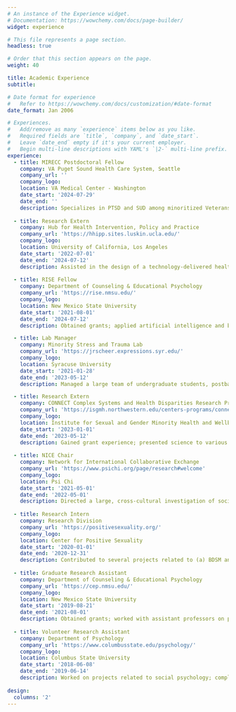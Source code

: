 ```yaml
---
# An instance of the Experience widget.
# Documentation: https://wowchemy.com/docs/page-builder/
widget: experience

# This file represents a page section.
headless: true

# Order that this section appears on the page.
weight: 40

title: Academic Experience
subtitle:

# Date format for experience
#   Refer to https://wowchemy.com/docs/customization/#date-format
date_format: Jan 2006

# Experiences.
#   Add/remove as many `experience` items below as you like.
#   Required fields are `title`, `company`, and `date_start`.
#   Leave `date_end` empty if it's your current employer.
#   Begin multi-line descriptions with YAML's `|2-` multi-line prefix.
experience:
  - title: MIRECC Postdoctoral Fellow 
    company: VA Puget Sound Health Care System, Seattle
    company_url: ''
    company_logo:
    location: VA Medical Center - Washington
    date_start: '2024-07-29'
    date_end: ''
    description: Specializes in PTSD and SUD among minoritized Veterans.
    
  - title: Research Extern
    company: Hub for Health Intervention, Policy and Practice
    company_url: 'https://hhipp.sites.luskin.ucla.edu/'
    company_logo: 
    location: University of California, Los Angeles
    date_start: '2022-07-01'
    date_end: '2024-07-12'
    description: Assisted in the design of a technology-delivered health promotion intervention to reduce HIV risk among gay, bisexual, and other men who have sex with men; disseminates findings.
    
  - title: RISE Fellow
    company: Department of Counseling & Educational Psychology
    company_url: 'https://rise.nmsu.edu/'
    company_logo: 
    location: New Mexico State University
    date_start: '2021-08-01'
    date_end: '2024-07-12'
    description: Obtained grants; applied artificial intelligence and big data to the study of psychosocial stressors among LGBTQ+ adults; managed a large team of undergraduate students, doctoral students, postdoctoral fellows, and assistant professors in the creation of a large, qualitatively annotated database of social media posts; disseminated results.

  - title: Lab Manager
    company: Minority Stress and Trauma Lab
    company_url: 'https://jrscheer.expressions.syr.edu/'
    company_logo: 
    location: Syracuse University
    date_start: '2021-01-28'
    date_end: '2023-05-12'
    description: Managed a large team of undergraduate students, postbaccalaureate research assistants, and graduate students; implemented multiple funded projects to understand how psychosocial stressors impact the development and course of PTSD symptoms and hazardous drinking among sexual minority women; assisted in funding acquisition; disseminated findings.

  - title: Research Extern
    company: CONNECT Complex Systems and Health Disparities Research Program
    company_url: 'https://isgmh.northwestern.edu/centers-programs/connect-program/'
    company_logo: 
    location: Institute for Sexual and Gender Minority Health and Wellbeing, Northwestern University
    date_start: '2023-01-01'
    date_end: '2023-05-12'
    description: Gained grant experience; presented science to various stakeholder workshops; contributed to NIH-funded research; disseminated findings.
    
  - title: NICE Chair
    company: Network for International Collaborative Exchange
    company_url: 'https://www.psichi.org/page/research#welcome'
    company_logo: 
    location: Psi Chi
    date_start: '2021-05-01'
    date_end: '2022-05-01'
    description: Directed a large, cross-cultural investigation of social support across 20 countries and 50 laboratories with 5,000+ participants and 141 participating researchers.
    
  - title: Research Intern
    company: Research Division
    company_url: 'https://positivesexuality.org/'
    company_logo: 
    location: Center for Positive Sexuality
    date_start: '2020-01-01'
    date_end: '2020-12-31'
    description: Contributed to several projects related to (a) BDSM and (b) sexuality during COVID-19; disseminated findings.
    
  - title: Graduate Research Assistant
    company: Department of Counseling & Educational Psychology
    company_url: 'https://cep.nmsu.edu/'
    company_logo: 
    location: New Mexico State University
    date_start: '2019-08-21'
    date_end: '2021-08-01'
    description: Obtained grants; worked with assistant professors on projects related to LGBTQ+ health; trained and supervised undergraduate research assistants; disseminated results.
    
  - title: Volunteer Research Assistant
    company: Department of Psychology
    company_url: 'https://www.columbusstate.edu/psychology/'
    company_logo: 
    location: Columbus State University
    date_start: '2018-06-08'
    date_end: '2019-06-14'
    description: Worked on projects related to social psychology; completed training in univariate and multivariate statistics; attended local data science meetings.
    
design:
  columns: '2'
---
```

